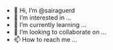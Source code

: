 - 👋 Hi, I’m @sairaguerd
- 👀 I’m interested in ...
- 🌱 I’m currently learning ...
- 💞️ I’m looking to collaborate on ...
- 📫 How to reach me ...

<!---
sairaguerd/sairaguerd is a ✨ special ✨ repository because its `README.md` (this file) appears on your GitHub profile.
You can click the Preview link to take a look at your changes.
--->
